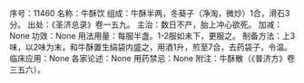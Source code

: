 序号：11460
名称：牛酥饮
组成：牛酥半两，冬葵子（净淘，微炒）1合，滑石3分。
出处：《圣济总录》卷一五九。
主治：数日不产，胎上冲心欲死。
加减：None
功效：None
用法用量：每服半盏。1-2服如未下，更服之。
制备方法：上3味，以2味为末，和牛酥置生绢袋内盛之，用酒1升，煎至7合，去药袋子，令温。
临床应用：None
各家论述：None
用药禁忌：None
附注：牛酥散（《普济方》卷三五六）。
